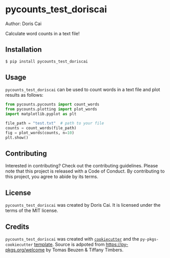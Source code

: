 # pycounts_test_doriscai

Author: Doris Cai   

Calculate word counts in a text file!

## Installation

```bash
$ pip install pycounts_test_doriscai
```

## Usage

`pycounts_test_doriscai` can be used to count words in a text file and plot results
as follows:

```python
from pycounts.pycounts import count_words
from pycounts.plotting import plot_words
import matplotlib.pyplot as plt

file_path = "test.txt"  # path to your file
counts = count_words(file_path)
fig = plot_words(counts, n=10)
plt.show()
```

## Contributing

Interested in contributing? Check out the contributing guidelines. Please note that this project is released with a Code of Conduct. By contributing to this project, you agree to abide by its terms.

## License

`pycounts_test_doriscai` was created by Doris Cai. It is licensed under the terms of the MIT license.

## Credits

`pycounts_test_doriscai` was created with [`cookiecutter`](https://cookiecutter.readthedocs.io/en/latest/) and the `py-pkgs-cookiecutter` [template](https://github.com/py-pkgs/py-pkgs-cookiecutter). Source is adpoted from https://py-pkgs.org/welcome by Tomas Beuzen & Tiffany Timbers.
